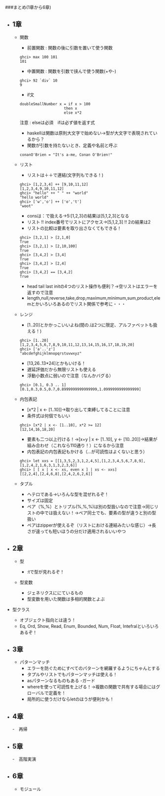###まとめ(1章から6章)
- ## 1章　
  - 関数
    - 前置関数 : 関数の後に引数を置いて使う関数
    ```
    ghci> max 100 101  
    101
    ```
    - 中置関数 : 関数を引数で挟んで使う関数(+や-)
    ```
    ghci> 92 `div` 10
    9
    ```
    - if文
    ```
    doubleSmallNumber x = if x > 100  
                        then x  
                        else x*2   
    ```
    注意 : elseは必須　ifは必ず値を返す式
    - haskellは関数は原則大文字で始めない→型が大文字で表現されているから？
    - 関数が引数を持たないとき、定義や名前と呼ぶ
    ```
    conanO'Brien = "It's a-me, Conan O'Brien!"
    ```

  - リスト
    - リストは＋＋で連結(文字列もできる！)
    ```
    ghci> [1,2,3,4] ++ [9,10,11,12]  
    [1,2,3,4,9,10,11,12]  
    ghci> "hello" ++ " " ++ "world"  
    "hello world"  
    ghci> ['w','o'] ++ ['o','t']  
    "woot" 
    ```
    - consは：で扱える→5:[1,2,3]の結果は[5,1,2,3]となる
    - リスト !! index番号でリストにアクセス→[5,1,2,3] !! 2の結果は2
    - リストの比較は要素を取り出さなくてもできる！
    ```
    ghci> [3,2,1] > [2,1,0]  
    True  
    ghci> [3,2,1] > [2,10,100]  
    True  
    ghci> [3,4,2] > [3,4]  
    True  
    ghci> [3,4,2] > [2,4]  
    True  
    ghci> [3,4,2] == [3,4,2]  
    True  
    ```
    - head tail last initの4つのリスト操作も便利？→⁬空リストはエラーを返すので注意
    - length,null,reverse,take,drop,maximum,minimum,sum,product,elemとかいろいろあるのでリスト関係で参考に・・・

  - レンジ
    - [1..20]とかかっこいいよね(間の.は2つに限定、アルファベットも扱える！)
    ```
    ghci> [1..20]  
    [1,2,3,4,5,6,7,8,9,10,11,12,13,14,15,16,17,18,19,20]  
    ghci> ['a'..'z']  
    "abcdefghijklmnopqrstuvwxyz" 
    ```
    - [13,26..13*24]とかもいける！
    - 遅延評価だから無限リストも使える
    - 浮動小数点に弱いので注意（なんかバグる）
    ```
    ghci> [0.1, 0.3 .. 1]  
    [0.1,0.3,0.5,0.7,0.8999999999999999,1.0999999999999999]
    ```

  - 内包表記
    - [x*2 | x <- [1..10]]→取り出して束縛してることに注意
    - 条件式は何個でもいい
    ```
    ghci> [x*2 | x <- [1..10], x*2 >= 12]  
    [12,14,16,18,20]  
    ```
    - 要素も二つ以上行ける！→[x+y | x <- [1..10], y <- [10..20]]→結果が組み合わせ（これなら110通り！）になるから注意
    - 内包表記の内包表記もかける（…が可読性はよくないと思う）
    ```
    ghci> let xxs = [[1,3,5,2,3,1,2,4,5],[1,2,3,4,5,6,7,8,9],[1,2,4,2,1,6,3,1,3,2,3,6]]  
    ghci> [ [ x | x <- xs, even x ] | xs <- xxs]  
    [[2,2,4],[2,4,6,8],[2,4,2,6,2,6]]
    ```

  - タプル
    - ヘテロである→いろんな型を混ぜれるぞ！
    - サイズは固定
    - ペア（%,%）とトリプル(%,%,%)は別の型扱いなので注意→同じリストの中では扱えない！→ペア同士でも、要素の型が違うと別の型扱い
    - ペアはzipperが使えるぞ（リストにおける連結みたいな感じ）→長さが違っても短いほうの分だけ適用されるいいやつ
   
- ## 2章
  - 型
    - :tで型が見れるぞ！

  - 型変数
    - ジェネリクスににているもの
    - 型変数を用いた関数は多相的関数とよぶ

- 型クラス
  - オブジェクト指向とは違う！
  - Eq, Ord, Show, Read, Enum, Bounded, Num, Float, Intefralといろいろあるぞ！
 
- ## 3章
  - パターンマッチ
    - エラーを防ぐためにすべてのパターンを網羅するようにちゃんとする
    - タプルやリストでもパターンマッチは使える！
    - asパターンなるものもある
  -ガード
    - whereを使って可読性を上げる！→複数の関数で共有する場合にはグローバルで定義を！
    - 局所的に使うだけならletのほうが便利かも！
 
- ## 4章
  -　再帰 
- ## 5章
  -　高階実演 
- ## 6章
  - モジュール
